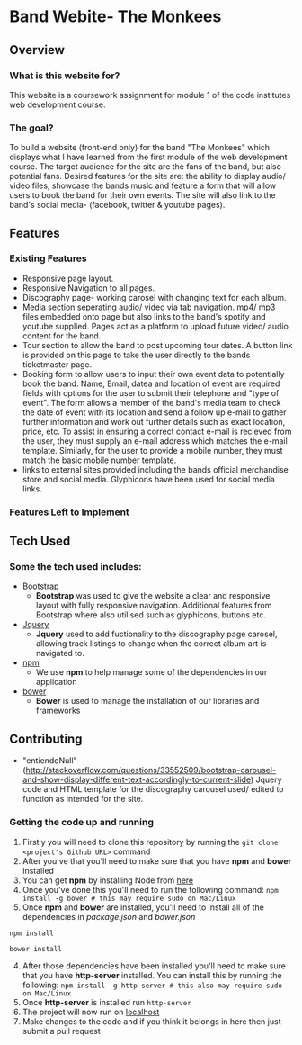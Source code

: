 # Band Webite- The Monkees

## Overview

### What is this website for?

This website is a coursework assignment for module 1 of the code institutes web development course.

### The goal?

To build a website (front-end only) for the band "The Monkees" which displays what I have learned from the first module of the web development course. The target audience for the site are the fans of the band, but also potential fans.
Desired features for the site are: the ability to display audio/ video files, showcase the bands music and feature a form that will allow users to book the band for their own events. The site will also link to the band's social media- (facebook, twitter & youtube pages).

## Features

### Existing Features
- Responsive page layout.
- Responsive Navigation to all pages.
- Discography page- working carosel with changing text for each album.
- Media section seperating audio/ video via tab navigation. mp4/ mp3 files embedded onto page but also links to the band's spotify and youtube supplied. Pages act as a platform to upload future video/ audio content for the band.
- Tour section to allow the band to post upcoming tour dates. A button link is provided on this page to take the user directly to the bands ticketmaster page.
- Booking form to allow users to input their own event data to potentially book the band. Name, Email, datea and location of event are required fields with options for the user to submit their telephone and "type of event". The form allows a member of the band's media team to check the date of event with its location and send a follow up e-mail to gather further information and work out further details such as exact location, price, etc. To assist in ensuring a correct contact e-mail is recieved from the user, they must supply an e-mail address which matches the e-mail template. Similarly, for the user to provide a mobile number, they must match the basic mobile number template.
- links to external sites provided including the bands official merchandise store and social media. Glyphicons have been used for social media links.

### Features Left to Implement


## Tech Used

### Some the tech used includes:

- [Bootstrap](http://getbootstrap.com/)
	- **Bootstrap** was used to give the website a clear and responsive layout with fully responsive navigation. Additional features from Bootstrap where also utilised such as glyphicons, buttons etc. 
- [Jquery](http://code.jquery.com)
  - **Jquery** used to add fuctionality to the discography page carosel, allowing track listings to change when the correct album art is navigated to.
- [npm](https://www.npmjs.com/)
	- We use **npm** to help manage some of the dependencies in our application
- [bower](https://bower.io/)
	- **Bower** is used to manage the installation of our libraries and frameworks
 
## Contributing
- "entiendoNull" (http://stackoverflow.com/questions/33552509/bootstrap-carousel-and-show-display-different-text-accordingly-to-current-slide) Jquery code and HTML template for the discography carousel used/ edited to function as intended for the site.

### Getting the code up and running
1. Firstly you will need to clone this repository by running the ```git clone <project's Github URL>``` command
2. After you've that you'll need to make sure that you have **npm** and **bower** installed
  1. You can get **npm** by installing Node from [here](https://nodejs.org/en/)
  2. Once you've done this you'll need to run the following command:
  	 `npm install -g bower # this may require sudo on Mac/Linux`
3. Once **npm** and **bower** are installed, you'll need to install all of the dependencies in *package.json* and *bower.json*
  ```
  npm install

  bower install
  ```
4. After those dependencies have been installed you'll need to make sure that you have **http-server** installed. You can install this by running the following: ```npm install -g http-server # this also may require sudo on Mac/Linux```
5. Once **http-server** is installed run ```http-server```
6. The project will now run on [localhost](http://127.0.0.1:8080)
7. Make changes to the code and if you think it belongs in here then just submit a pull request